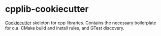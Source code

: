 # cpplib-cookiecutter

[Cookiecutter](https://github.com/cookiecutter/cookiecutter) skeleton for cpp libraries. Contains the necessary boilerplate for o.a. CMake build and install rules, and GTest discovery.
